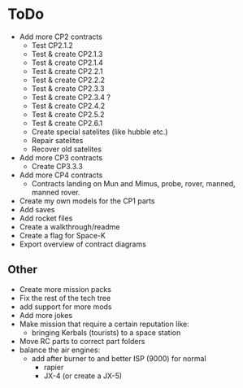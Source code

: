 # ToDo

- Add more CP2 contracts
  - Test CP2.1.2
  - Test & create CP2.1.3
  - Test & create CP2.1.4
  - Test & create CP2.2.1
  - Test & create CP2.2.2
  - Test & create CP2.3.3
  - Test & create CP2.3.4 ?
  - Test & create CP2.4.2
  - Test & create CP2.5.2
  - Test & create CP2.6.1
  - Create special satelites (like hubble etc.)
  - Repair satelites
  - Recover old satelites
- Add more CP3 contracts
  - Create CP3.3.3 
- Add more CP4 contracts
  - Contracts landing on Mun and Mimus, probe, rover, manned, manned rover.
- Create my own models for the CP1 parts
- Add saves
- Add rocket files
- Create a walkthrough/readme
- Create a flag for Space-K
- Export overview of contract diagrams

## Other

- Create more mission packs
- Fix the rest of the tech tree
- add support for more mods
- Add more jokes
- Make mission that require a certain reputation like:
  - bringing Kerbals (tourists) to a space station
- Move RC parts to correct part folders
- balance the air engines:
  - add after burner to and better ISP (9000) for normal
    - rapier
    - JX-4 (or create a JX-5)
